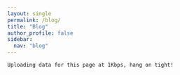 ```yaml
---
layout: single
permalink: /blog/
title: "Blog"
author_profile: false
sidebar:
  nav: "blog"
---
```


`Uploading data for this page at 1Kbps, hang on tight!`